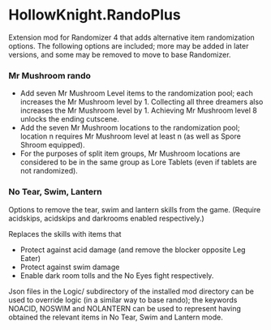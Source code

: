 # HollowKnight.RandoPlus

Extension mod for Randomizer 4 that adds alternative item randomization options. 
The following options are included; more may be added in later versions, and some may be removed to move to base Randomizer.

### Mr Mushroom rando
- Add seven Mr Mushroom Level items to the randomization pool; each increases the Mr Mushroom level by 1. Collecting all three dreamers also increases the Mr Mushroom level by 1. Achieving Mr Mushroom level 8 unlocks the ending cutscene.
- Add the seven Mr Mushroom locations to the randomization pool; location n requires Mr Mushroom level at least n (as well as Spore Shroom equipped).
- For the purposes of split item groups, Mr Mushroom locations are considered to be in the same group as Lore Tablets (even if tablets are not randomized).

### No Tear, Swim, Lantern
Options to remove the tear, swim and lantern skills from the game. (Require acidskips, acidskips and darkrooms enabled respectively.)

Replaces the skills with items that 
* Protect against acid damage (and remove the blocker opposite Leg Eater)
* Protect against swim damage
* Enable dark room tolls and the No Eyes fight respectively.

Json files in the Logic/ subdirectory of the installed mod directory can be used to override logic (in a similar way to base rando); 
the keywords NOACID, NOSWIM and NOLANTERN can be used to represent having obtained the relevant items in No Tear, Swim and Lantern mode.

